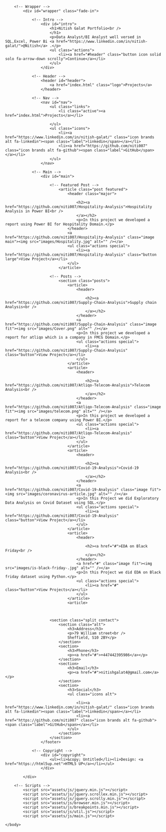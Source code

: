 
<!DOCTYPE HTML>
<!--
	Massively by HTML5 UP
	html5up.net | @ajlkn
	Free for personal and commercial use under the CCA 3.0 license (html5up.net/license)
-->
<html>
	<head>
		<title>Massively by HTML5 UP</title>
		<meta charset="utf-8" />
		<meta name="viewport" content="width=device-width, initial-scale=1, user-scalable=no" />
		<link rel="stylesheet" href="assets/css/main.css" />
		<noscript><link rel="stylesheet" href="assets/css/noscript.css" /></noscript>
	</head>
	<body class="is-preload">

		<!-- Wrapper -->
			<div id="wrapper" class="fade-in">

				<!-- Intro -->
					<div id="intro">
						<h1>Nitish Galat Portfolio<br />
						</h1>
						<p>Data Analyst/BI Analyst well versed in SQL,Excel, Power Bi <a href="https://www.linkedin.com/in/nitish-galat/">@Nitish</a> .</p>
						<ul class="actions">
							<li><a href="#header" class="button icon solid solo fa-arrow-down scrolly">Continue</a></li>
						</ul>
					</div>

				<!-- Header -->
					<header id="header">
						<a href="index.html" class="logo">Projects</a>
					</header>

				<!-- Nav -->
					<nav id="nav">
						<ul class="links">
							<li class="active"><a href="index.html">Projects</a></li>
					
						</ul>
						<ul class="icons">
							<li><a href="https://www.linkedin.com/in/nitish-galat/" class="icon brands alt fa-linkedin"><span class="label">linkedin</span></a></li>
							<li><a href="https://github.com/niti007" class="icon brands alt fa-github"><span class="label">GitHub</span></a></li>
						</ul>
					</nav>

				<!-- Main -->
					<div id="main">

						<!-- Featured Post -->
							<article class="post featured">
								<header class="major">

									<h2><a href="https://github.com/niti007/Hospitality-Analysis">Hospitality Analysis in Power BI<br />
									</a></h2>
									<p>In this project we developed a report using Power BI for Hospitality Domain.</p>
								</header>
								<a href="https://github.com/niti007/Hospitality-Analysis" class="image main"><img src="images/Hospitality.jpg" alt="" /></a>
								<ul class="actions special">
									<li><a href="https://github.com/niti007/Hospitality-Analysis" class="button large">View Project</a></li>
								</ul>
							</article>

						<!-- Posts -->
							<section class="posts">
								<article>
									<header>
										
										<h2><a href="https://github.com/niti007/Supply-Chain-Analysis">Supply chain Analysis<br />
										</a></h2>
									</header>
									<a href="https://github.com/niti007/Supply-Chain-Analysis" class="image fit"><img src="images/Cover.png" alt="" /></a>
									<p>In this project we developed a report for atliqo which is a company in FMCG Domain.</p>
									<ul class="actions special">
										<li><a href="https://github.com/niti007/Supply-Chain-Analysis" class="button">View Project</a></li>
									</ul>
								</article>
								<article>
									<header>
										
										<h2><a href="https://github.com/niti007/Atliqo-Telecom-Analysis">Telecom Analysis<br />
										</a></h2>
									</header>
									<a href="https://github.com/niti007/Atliqo-Telecom-Analysis" class="image fit"><img src="images/telecom.png" alt="" /></a>
									<p>In this project we developed a report for a telecom company using Power BI.</p>
									<ul class="actions special">
										<li><a href="https://github.com/niti007/Atliqo-Telecom-Analysis" class="button">View Project</a></li>
									</ul>
								</article>
								<article>
									<header>
										
										<h2><a href="https://github.com/niti007/Covid-19-Analysis">Covid-19 Analysis<br />
										</a></h2>
									</header>
									<a href="https://github.com/niti007/Covid-19-Analysis" class="image fit"><img src="images/coronavirus-article.jpg" alt="" /></a>
									<p>In this Project we did Exploratory Data Analysis on Covid Dataset using SQL.</p>
									<ul class="actions special">
										<li><a href="https://github.com/niti007/Covid-19-Analysis" class="button">View Project</a></li>
									</ul>
								</article>
								<article>
									<header>
										
										<h2><a href="#">EDA on Black Friday<br />
										</a></h2>
									</header>
									<a href="#" class="image fit"><img src="images/is-black-friday-.jpg" alt="" /></a>
									<p>In this Project we did EDA on Black friday dataset using Python.</p>
									<ul class="actions special">
										<li><a href="#" class="button">View Projects</a></li>
									</ul>
								</article>
								<article>
									

						
						<section class="split contact">
							<section class="alt">
								<h3>Address</h3>
								<p>79 William street<br />
								Sheffield, S10 2BY</p>
							</section>
							<section>
								<h3>Phone</h3>
								<p><a href="#">+447442395986</a></p>
							</section>
							<section>
								<h3>Email</h3>
								<p><a href="#">nitishgalat4@gmail.com</a></p>
							</section>
							<section>
								<h3>Social</h3>
								<ul class="icons alt">
				
									<li><a href="https://www.linkedin.com/in/nitish-galat/" class="icon brands alt fa-linkedin"><span class="label">linkedin</span></a></li>
									<li><a href="https://github.com/niti007" class="icon brands alt fa-github"><span class="label">GitHub</span></a></li>
								</ul>
							</section>
						</section>
					</footer>

				<!-- Copyright -->
					<div id="copyright">
						<ul><li>&copy; Untitled</li><li>Design: <a href="https://html5up.net">HTML5 UP</a></li></ul>
					</div>

			</div>

		<!-- Scripts -->
			<script src="assets/js/jquery.min.js"></script>
			<script src="assets/js/jquery.scrollex.min.js"></script>
			<script src="assets/js/jquery.scrolly.min.js"></script>
			<script src="assets/js/browser.min.js"></script>
			<script src="assets/js/breakpoints.min.js"></script>
			<script src="assets/js/util.js"></script>
			<script src="assets/js/main.js"></script>

	</body>
</html>
